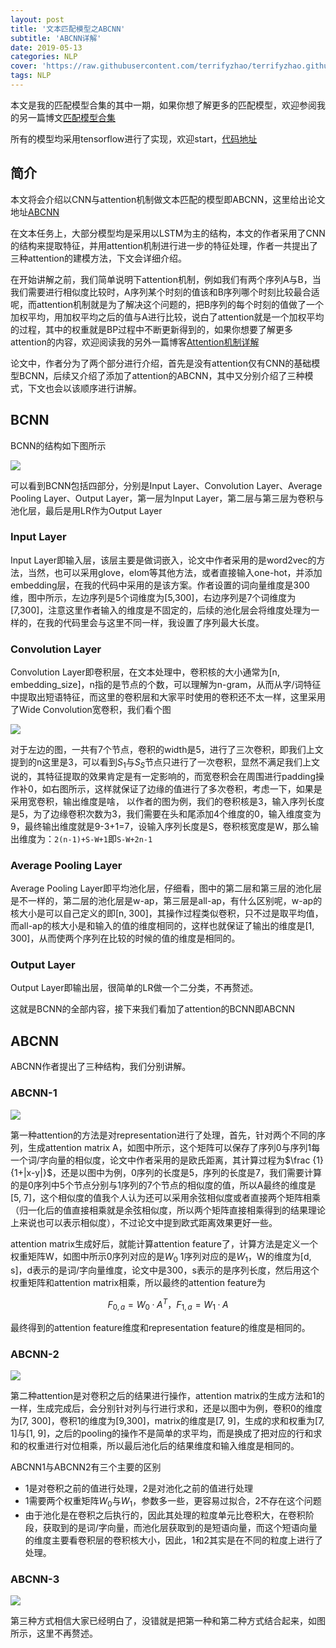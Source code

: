 ```yaml
---
layout: post
title: '文本匹配模型之ABCNN'
subtitle: 'ABCNN详解'
date: 2019-05-13
categories: NLP
cover: 'https://raw.githubusercontent.com/terrifyzhao/terrifyzhao.github.io/master/assets/img/2019-05-13-%E6%96%87%E6%9C%AC%E5%8C%B9%E9%85%8D%E6%A8%A1%E5%9E%8B%E4%B9%8BABCNN/cover.jpg'
tags: NLP
---
```


本文是我的匹配模型合集的其中一期，如果你想了解更多的匹配模型，欢迎参阅我的另一篇博文[匹配模型合集](https://terrifyzhao.github.io/2019/05/13/%E6%96%87%E6%9C%AC%E5%8C%B9%E9%85%8D%E6%A8%A1%E5%9E%8B%E5%90%88%E9%9B%86.html)

所有的模型均采用tensorflow进行了实现，欢迎start，[代码地址](https://github.com/terrifyzhao/text_matching)

## **简介**

本文将会介绍以CNN与attention机制做文本匹配的模型即ABCNN，这里给出论文地址[ABCNN](https://arxiv.org/pdf/1512.05193.pdf)

在文本任务上，大部分模型均是采用以LSTM为主的结构，本文的作者采用了CNN的结构来提取特征，并用attention机制进行进一步的特征处理，作者一共提出了三种attention的建模方法，下文会详细介绍。

在开始讲解之前，我们简单说明下attention机制，例如我们有两个序列A与B，当我们需要进行相似度比较时，A序列某个时刻的值该和B序列哪个时刻比较最合适呢，而attention机制就是为了解决这个问题的，把B序列的每个时刻的值做了一个加权平均，用加权平均之后的值与A进行比较，说白了attention就是一个加权平均的过程，其中的权重就是BP过程中不断更新得到的，如果你想要了解更多attention的内容，欢迎阅读我的另外一篇博客[Attention机制详解](https://blog.csdn.net/u012526436/article/details/86293981)

论文中，作者分为了两个部分进行介绍，首先是没有attention仅有CNN的基础模型BCNN，后续又介绍了添加了attention的ABCNN，其中又分别介绍了三种模式，下文也会以该顺序进行讲解。

## **BCNN**

BCNN的结构如下图所示

![](https://raw.githubusercontent.com/terrifyzhao/terrifyzhao.github.io/master/assets/img/2019-05-13-%E6%96%87%E6%9C%AC%E5%8C%B9%E9%85%8D%E6%A8%A1%E5%9E%8B%E4%B9%8BABCNN/pic1.jpg)

可以看到BCNN包括四部分，分别是Input Layer、Convolution Layer、Average Pooling Layer、Output Layer，第一层为Input Layer，第二层与第三层为卷积与池化层，最后是用LR作为Output Layer

### **Input Layer**
Input Layer即输入层，该层主要是做词嵌入，论文中作者采用的是word2vec的方法，当然，也可以采用glove，elom等其他方法，或者直接输入one-hot，并添加embedding层，在我的代码中采用的是该方案。作者设置的词向量维度是300维，图中所示，左边序列是5个词维度为[5,300]，右边序列是7个词维度为[7,300]，注意这里作者输入的维度是不固定的，后续的池化层会将维度处理为一样的，在我的代码里会与这里不同一样，我设置了序列最大长度。

### **Convolution Layer**
Convolution Layer即卷积层，在文本处理中，卷积核的大小通常为[n, embedding_size]，n指的是节点的个数，可以理解为n-gram，从而从字/词特征中提取出短语特征，而这里的卷积层和大家平时使用的卷积还不太一样，这里采用了Wide Convolution宽卷积，我们看个图

![](https://raw.githubusercontent.com/terrifyzhao/terrifyzhao.github.io/master/assets/img/2019-05-13-%E6%96%87%E6%9C%AC%E5%8C%B9%E9%85%8D%E6%A8%A1%E5%9E%8B%E4%B9%8BABCNN/pic2.png)

对于左边的图，一共有7个节点，卷积的width是5，进行了三次卷积，即我们上文提到的n这里是3，可以看到$S_1$与$S_S$节点只进行了一次卷积，显然不满足我们上文说的，其特征提取的效果肯定是有一定影响的，而宽卷积会在周围进行padding操作补0，如右图所示，这样就保证了边缘的值进行了多次卷积，考虑一下，如果是采用宽卷积，输出维度是啥， 以作者的图为例，我们的卷积核是3，输入序列长度是5，为了边缘卷积次数为3，我们需要在头和尾添加4个维度的0，输入维度变为9，最终输出维度就是9-3+1=7，设输入序列长度是S，卷积核宽度是W，那么输出维度为：`2(n-1)+S-W+1`即`S-W+2n-1`

### **Average Pooling Layer**
Average Pooling Layer即平均池化层，仔细看，图中的第二层和第三层的池化层是不一样的，第二层的池化层是w-ap，第三层是all-ap，有什么区别呢，w-ap的核大小是可以自己定义的即[n, 300]，其操作过程类似卷积，只不过是取平均值，而all-ap的核大小是和输入的值的维度相同的，这样也就保证了输出的维度是[1, 300]，从而使两个序列在比较的时候的值的维度是相同的。

### **Output Layer**
Output Layer即输出层，很简单的LR做一个二分类，不再赘述。

这就是BCNN的全部内容，接下来我们看加了attention的BCNN即ABCNN

## **ABCNN**
ABCNN作者提出了三种结构，我们分别讲解。

### **ABCNN-1**
![](https://raw.githubusercontent.com/terrifyzhao/terrifyzhao.github.io/master/assets/img/2019-05-13-%E6%96%87%E6%9C%AC%E5%8C%B9%E9%85%8D%E6%A8%A1%E5%9E%8B%E4%B9%8BABCNN/pic3.jpg)

第一种attention的方法是对representation进行了处理，首先，针对两个不同的序列，生成attention matrix A，如图中所示，这个矩阵可以保存了序列0与序列1每一个词/字向量的相似度，论文中作者采用的是欧氏距离，其计算过程为$\frac {1}{1+|x-y|}$，还是以图中为例，0序列的长度是5，序列的长度是7，我们需要计算的是0序列中5个节点分别与1序列的7个节点的相似度的值，所以A最终的维度是[5, 7]，这个相似度的值我个人认为还可以采用余弦相似度或者直接两个矩阵相乘（归一化后的值直接相乘就是余弦相似度，所以两个矩阵直接相乘得到的结果理论上来说也可以表示相似度），不过论文中提到欧式距离效果更好一些。

attention matrix生成好后，就能计算attention feature了，计算方法是定义一个权重矩阵W，如图中所示0序列对应的是$W_0$ 1序列对应的是$W_1$，W的维度为[d, s]，d表示的是词/字向量维度，论文中是300，s表示的是序列长度，然后用这个权重矩阵和attention matrix相乘，所以最终的attention feature为

$$
F_{0,a} = W_0 · A^T，F_{1,a} = W_1 · A
$$

最终得到的attention feature维度和representation feature的维度是相同的。

### **ABCNN-2**
![](https://raw.githubusercontent.com/terrifyzhao/terrifyzhao.github.io/master/assets/img/2019-05-13-%E6%96%87%E6%9C%AC%E5%8C%B9%E9%85%8D%E6%A8%A1%E5%9E%8B%E4%B9%8BABCNN/pic4.jpg)

第二种attention是对卷积之后的结果进行操作，attention matrix的生成方法和1的一样，生成完成后，会分别针对列与行进行求和，还是以图中为例，卷积0的维度为[7, 300]，卷积1的维度为[9,300]，matrix的维度是[7, 9]，生成的求和权重为[7, 1]与[1, 9]，之后的pooling的操作不是简单的求平均，而是换成了把对应的行和求和的权重进行对位相乘，所以最后池化后的结果维度和输入维度是相同的。

ABCNN1与ABCNN2有三个主要的区别
+ 1是对卷积之前的值进行处理，2是对池化之前的值进行处理
+ 1需要两个权重矩阵$W_0$与$W_1$，参数多一些，更容易过拟合，2不存在这个问题
+ 由于池化是在卷积之后执行的，因此其处理的粒度单元比卷积大，在卷积阶段，获取到的是词/字向量，而池化层获取到的是短语向量，而这个短语向量的维度主要看卷积层的卷积核大小，因此，1和2其实是在不同的粒度上进行了处理。

### **ABCNN-3**
![](https://raw.githubusercontent.com/terrifyzhao/terrifyzhao.github.io/master/assets/img/2019-05-13-%E6%96%87%E6%9C%AC%E5%8C%B9%E9%85%8D%E6%A8%A1%E5%9E%8B%E4%B9%8BABCNN/pic5.jpg)

第三种方式相信大家已经明白了，没错就是把第一种和第二种方式结合起来，如图所示，这里不再赘述。


